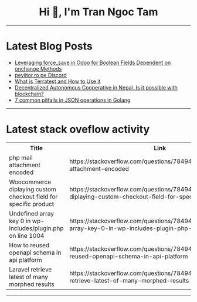 <h1 align="center">Hi 👋, I'm Tran Ngoc Tam</h1>

---

# Latest Blog Posts 
<!-- BLOG-POST-LIST:START -->
- [Leveraging force_save in Odoo for Boolean Fields Dependent on onchange Methods](https://dev.to/jeevanizm/leveraging-forcesave-in-odoo-for-boolean-fields-dependent-on-onchange-methods-1p7c)
- [peviitor.ro pe Discord](https://dev.to/ale23yfm/peviitorro-pe-discord-go7)
- [What is Terratest and How to Use it](https://dev.to/spacelift/what-is-terratest-and-how-to-use-it-1f8f)
- [Decentralized Autonomous Cooperative in Nepal, Is it possible with blockchain?](https://dev.to/swikar_sharma_aebc309f56f/decentralized-autonomous-cooperative-in-nepal-is-it-possible-with-blockchain-3p8a)
- [7 common pitfalls in JSON operations in Golang](https://dev.to/brucedu521/7-common-pitfalls-in-json-operations-in-golang-3693)
<!-- BLOG-POST-LIST:END -->

---

# Latest stack oveflow activity
<table>
  <tr><th>Title</th><th>Link</th></tr>
  <!-- STACKOVERFLOW:START --><tr><td>php mail attachment encoded</td><td>https://stackoverflow.com/questions/78494568/php-mail-attachment-encoded</td></tr><tr><td>Woocommerce diplaying custom checkout field for specific product</td><td>https://stackoverflow.com/questions/78494551/woocommerce-diplaying-custom-checkout-field-for-specific-product</td></tr><tr><td>Undefined array key 0 in wp-includes/plugin.php on line 1004</td><td>https://stackoverflow.com/questions/78494432/undefined-array-key-0-in-wp-includes-plugin-php-on-line-1004</td></tr><tr><td>How to reused openapi schema in api platform</td><td>https://stackoverflow.com/questions/78494386/how-to-reused-openapi-schema-in-api-platform</td></tr><tr><td>Laravel retrieve latest of many morphed results</td><td>https://stackoverflow.com/questions/78494385/laravel-retrieve-latest-of-many-morphed-results</td></tr><!-- STACKOVERFLOW:END -->
</table>

---


